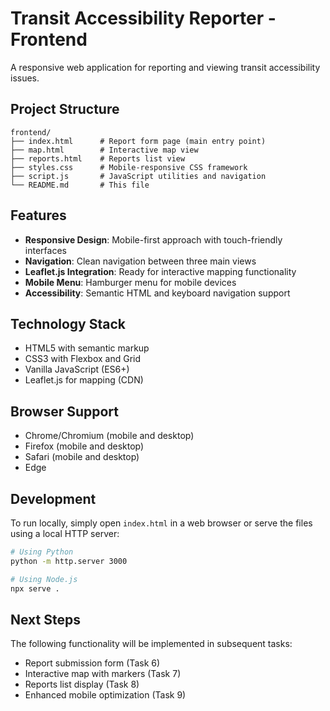 # Transit Accessibility Reporter - Frontend

A responsive web application for reporting and viewing transit accessibility issues.

## Project Structure

```
frontend/
├── index.html      # Report form page (main entry point)
├── map.html        # Interactive map view
├── reports.html    # Reports list view
├── styles.css      # Mobile-responsive CSS framework
├── script.js       # JavaScript utilities and navigation
└── README.md       # This file
```

## Features

- **Responsive Design**: Mobile-first approach with touch-friendly interfaces
- **Navigation**: Clean navigation between three main views
- **Leaflet.js Integration**: Ready for interactive mapping functionality
- **Mobile Menu**: Hamburger menu for mobile devices
- **Accessibility**: Semantic HTML and keyboard navigation support

## Technology Stack

- HTML5 with semantic markup
- CSS3 with Flexbox and Grid
- Vanilla JavaScript (ES6+)
- Leaflet.js for mapping (CDN)

## Browser Support

- Chrome/Chromium (mobile and desktop)
- Firefox (mobile and desktop)
- Safari (mobile and desktop)
- Edge

## Development

To run locally, simply open `index.html` in a web browser or serve the files using a local HTTP server:

```bash
# Using Python
python -m http.server 3000

# Using Node.js
npx serve .
```

## Next Steps

The following functionality will be implemented in subsequent tasks:
- Report submission form (Task 6)
- Interactive map with markers (Task 7)
- Reports list display (Task 8)
- Enhanced mobile optimization (Task 9)